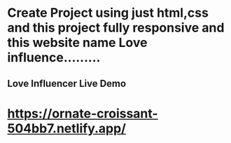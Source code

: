 # Create Project using just html,css and this project fully responsive and this website name Love influence.........
 ## Love Influencer Live Demo
 # https://ornate-croissant-504bb7.netlify.app/